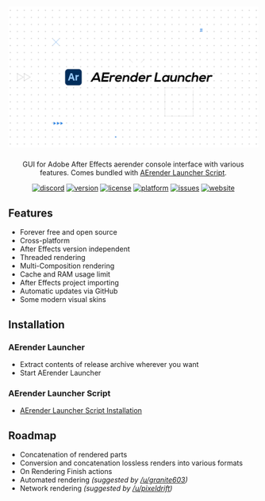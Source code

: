 <h1 align="center"><img src="https://raw.githubusercontent.com/LilyStilson/AErender-Launcher/master/wiki/Wallpaper_alpha.png" alt="AErender Launcher"></img></h1>
<p align="center">GUI for Adobe After Effects aerender console interface with various features. Comes bundled with <a href="https://github.com/LilyStilson/AErender-Launcher-Script">AErender Launcher Script</a>.</p>

<div align="center">
  <a href="https://discord.gg/Bh2MkxG"><img src="https://img.shields.io/discord/553694764004933633?label=discord" alt="discord"></img></a>
  <a href="https://github.com/LilyStilson/AErender-Launcher/releases"><img src="https://img.shields.io/github/v/release/LilyStilson/AErender-Launcher?include_prereleases" alt="version"></img></a>
  <a href="#"><img src="https://img.shields.io/github/license/LilyStilson/AErender-Launcher" alt="license"></img></a>
  <a href="#"><img src="https://img.shields.io/badge/platform-windows%20%7C%20macos-blue" alt="platform"></a>
  <a href="https://github.com/LilyStilson/AErender-Launcher/issues"><img src="https://img.shields.io/github/issues/LilyStilson/AErender-Launcher" alt="issues"></a>
  <a href="http://aerenderlauncher.com"><img src="https://img.shields.io/website/http/aerenderlauncher.com" alt="website"></a>
</div>

## Features
- Forever free and open source
- Cross-platform
- After Effects version independent
- Threaded rendering
- Multi-Composition rendering
- Cache and RAM usage limit
- After Effects project importing
- Automatic updates via GitHub
- Some modern visual skins

## Installation
### AErender Launcher
- Extract contents of release archive wherever you want
- Start AErender Launcher

### AErender Launcher Script
 - <a href="https://github.com/LilyStilson/AErender-Launcher-Script#installation">AErender Launcher Script Installation</a>

## Roadmap
- Concatenation of rendered parts
- Conversion and concatenation lossless renders into various formats
- On Rendering Finish actions
- Automated rendering <i>(suggested by <a href="https://www.reddit.com/user/granite603" target="_blank">/u/granite603</a>)</i>
- Network rendering <i>(suggested by <a href="https://www.reddit.com/user/pixeldrift" target="_blank">/u/pixeldrift</a>)</i>
